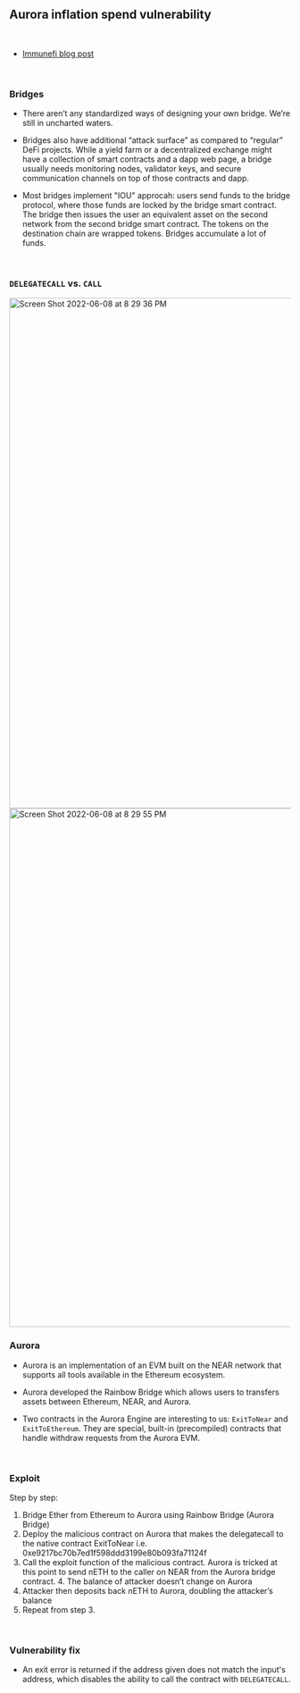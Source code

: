 ## Aurora inflation spend vulnerability

<br>

* [Immunefi blog post](https://medium.com/immunefi/aurora-infinite-spend-bugfix-review-6m-payout-e635d24273d)

<br>

### Bridges

* There aren’t any standardized ways of designing your own bridge. We’re still in uncharted waters.

* Bridges also have additional “attack surface” as compared to “regular” DeFi projects. While a yield farm or a decentralized exchange might have a collection of smart contracts and a dapp web page, a bridge usually needs monitoring nodes, validator keys, and secure communication channels on top of those contracts and dapp.

* Most bridges implement "IOU" approcah: users send funds to the bridge protocol, where those funds are locked by the bridge smart contract. The bridge then issues the user an equivalent asset on the second network from the second bridge smart contract. The tokens on the destination chain are wrapped tokens. Bridges accumulate a lot of funds.

<br>

### `DELEGATECALL` vs. `CALL`


<img width="914" alt="Screen Shot 2022-06-08 at 8 29 36 PM" src="https://user-images.githubusercontent.com/1130416/172758401-b10c11fe-8fb4-42bf-b3be-3ffc4682ef9a.png">
<img width="929" alt="Screen Shot 2022-06-08 at 8 29 55 PM" src="https://user-images.githubusercontent.com/1130416/172758414-6a6d531d-dc6c-4507-b0cf-6cd63e4d0858.png">


<br>

### Aurora

* Aurora is an implementation of an EVM built on the NEAR network that supports all tools available in the Ethereum ecosystem.

* Aurora developed the Rainbow Bridge which allows users to transfers assets between Ethereum, NEAR, and Aurora.

* Two contracts in the Aurora Engine are interesting to us: `ExitToNear` and `ExitToEthereum`. They are special, built-in (precompiled) contracts that handle withdraw requests from the Aurora EVM.

<br>

### Exploit

Step by step:

1. Bridge Ether from Ethereum to Aurora using Rainbow Bridge (Aurora Bridge)
2. Deploy the malicious contract on Aurora that makes the delegatecall to the native contract ExitToNear i.e. 0xe9217bc70b7ed1f598ddd3199e80b093fa71124f
3. Call the exploit function of the malicious contract. Aurora is tricked at this point to send nETH to the caller on NEAR from the Aurora bridge contract. 4. The balance of attacker doesn’t change on Aurora
5. Attacker then deposits back nETH to Aurora, doubling the attacker’s balance
6. Repeat from step 3.



<br>

### Vulnerability fix

* An exit error is returned if the address given does not match the input's address, which disables the ability to call the contract with `DELEGATECALL`.
